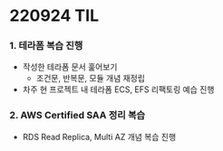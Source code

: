 # 220924 TIL
### 1. 테라폼 복습 진행
* 작성한 테라폼 문서 훑어보기
    * 조건문, 반복문, 모듈 개념 재정립
* 차주 현 프로젝트 내 테라폼 ECS, EFS 리팩토링 예습 진행
### 2. AWS Certified SAA 정리 복습
* RDS Read Replica, Multi AZ 개념 복습 진행